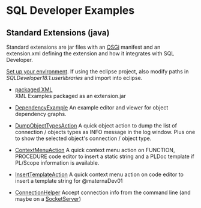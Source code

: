 # SQL Developer Examples
## Standard Extensions (java)
Standard extensions are jar files with an [OSGi](https://en.wikipedia.org/wiki/OSGi) manifest and an extension.xml defining the extension and how it integrates with SQL Developer.

[Set up your environment](../setup.md). If using the eclipse project, also modify paths in *SQLDeveloper18.1.userlibraries* and import into eclipse.

* [packaged XML](../xml/packaged)  
XML Examples packaged as an extension.jar  

* [DependencyExample](DependencyExample) 
An example editor and viewer for object dependency graphs.

* [DumpObjectTypesAction](DumpObjectTypesAction)
A quick object action to dump the list of connection / objects types as INFO message in the log window. Plus one to show the selected object's connection / object type.

* [ContextMenuAction](ContextMenuAction)
A quick context menu action on FUNCTION, PROCEDURE code editor to insert a static string and
a PLDoc template if PL/Scope information is available.

* [InsertTemplateAction](InsertTemplateAction)
A quick context menu action on code editor to insert a template string for @maternaDev01

* [ConnectionHelper](ConnectionHelper)
Accept connection info from the command line (and maybe on a [SocketServer](https://docs.oracle.com/javase/tutorial/networking/sockets/clientServer.html))
